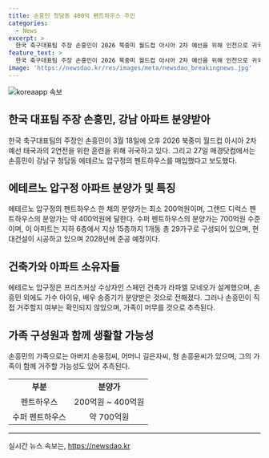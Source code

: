 ```yaml
---
title: 손흥민 청담동 400억 펜트하우스 주인
categories:
  - News
excerpt: >
  한국 축구대표팀 주장 손흥민이 2026 북중미 월드컵 아시아 2차 예선을 위해 인천으로 귀국했다. 또한, 강남구에서 200억원 상당의 펜트하우스 아파트를 구매했으며, 아이유와 송중기도 해당 아파트에 거주한다고 전해졌다. 이 아파트는 스페인 건축가 라파엘 모네오의 디자인으로 강남구 청담동에 위치하고 있으며, 현대건설이 2028년 준공 예정이다. 손흥민의 가족은 아직 해당 아파트에 거주할지 여부는 확인되지 않았다.
feature_text: >
  한국 축구대표팀 주장 손흥민이 2026 북중미 월드컵 아시아 2차 예선을 위해 인천으로 귀국했다. 또한, 강남구에서 200억원 상당의 펜트하우스 아파트를 구매했으며, 아이유와 송중기도 해당 아파트에 거주한다고 전해졌다. 이 아파트는 스페인 건축가 라파엘 모네오의 디자인으로 강남구 청담동에 위치하고 있으며, 현대건설이 2028년 준공 예정이다. 손흥민의 가족은 아직 해당 아파트에 거주할지 여부는 확인되지 않았다.
image: 'https://newsdao.kr/res/images/meta/newsdao_breakingnews.jpg'
---
```


<p><img src="https://newsdao.kr/res/images/meta/newsdao_breakingnews.jpg" alt="koreaapp 속보" /></p>

<h2 data-ke-size="size26">한국 대표팀 주장 손흥민, 강남 아파트 분양받아</h2>

<p data-ke-size="size16">한국 축구대표팀의 주장인 손흥민이 3월 18일에 오후 2026 북중미 월드컵 아시아 2차 예선 태국과의 2연전을 위한 훈련을 위해 귀국하고 있다. 그리고 27일 매경닷컴에서는 손흥민이 강남구 청담동 에테르노 압구정의 펜트하우스를 매입했다고 보도했다.</p>

<h2 data-ke-size="size26">에테르노 압구정 아파트 분양가 및 특징</h2>

<p data-ke-size="size16">에테르노 압구정의 펜트하우스 한 채의 분양가는 최소 200억원이며, 그랜드 디럭스 펜트하우스의 분양가는 약 400억원에 달한다. 수퍼 펜트하우스의 분양가는 700억원 수준이며, 이 아파트는 지하 6층에서 지상 15층까지 1개동 총 29가구로 구성되어 있으며, 현대건설이 시공하고 있으며 2028년에 준공 예정이다.</p>

<h2 data-ke-size="size26">건축가와 아파트 소유자들</h2>

<p data-ke-size="size16">에테르노 압구정은 프리츠커상 수상자인 스페인 건축가 라파엘 모네오가 설계했으며, 손흥민 외에도 가수 아이유, 배우 송중기가 분양받은 것으로 전해졌다. 그러나 손흥민이 직접 거주할지 여부는 확인되지 않았으며, 가족이 머무를 것으로 추측된다.</p>

<h2 data-ke-size="size26">가족 구성원과 함께 생활할 가능성</h2>

<p data-ke-size="size16">손흥민의 가족으로는 아버지 손웅정씨, 어머니 길은자씨, 형 손흥윤씨가 있으며, 그의 가족이 함께 거주할 가능성도 있어 추측된다.</p>

<table>
    <tbody>
        <tr>
            <td style="text-align: center; height: 17px;"><b>부분</b></td>
            <td style="text-align: center; height: 17px;"><b>분양가</b></td>
        </tr>
        <tr>
            <td style="text-align: center; height: 17px;">펜트하우스</td>
            <td style="text-align: center; height: 17px;">200억원 ~ 400억원</td>
        </tr>
        <tr>
            <td style="text-align: center; height: 17px;">수퍼 펜트하우스</td>
            <td style="text-align: center; height: 17px;">약 700억원</td>
        </tr>
    </tbody>
</table>

<p><hr></p>
실시간 뉴스 속보는, <a href="https://newsdao.kr" rel="dofollow">https://newsdao.kr</a>


